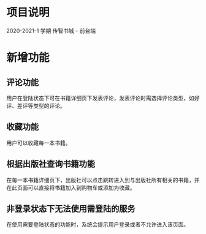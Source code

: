 # 项目说明

2020-2021-1 学期 传智书城 - 前台端

# 新增功能

## 评论功能

用户在登陆状态下可在书籍详细页下发表评论，发表评论时需选择评论类型，如好评、差评等类型的评论。

## 收藏功能

用户可以收藏每一本书籍。

## 根据出版社查询书籍功能

在每一本书籍详细页下，出版社可以点击跳转进入到与出版社所有相关的书籍，并在此页面可以直接将书籍加入到购物车或添加为收藏。

## 非登录状态下无法使用需登陆的服务

在使用需要登陆状态的功能时，系统会提示用户登录或者不允许进入该页面。